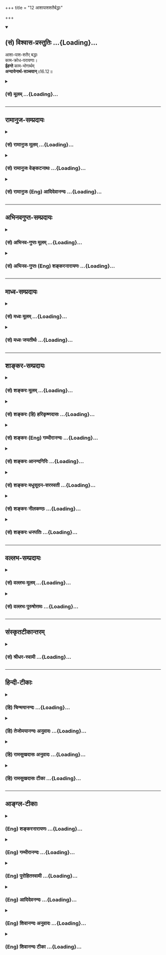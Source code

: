 +++
title = "12 आशापाशशतैर्बद्धाः"

+++
<div class="js_include" newlevelforh1="2" title="(सं) विश्वास-प्रस्तुतिः" unfilled url="/mahAbhAratam/shlokashaH/06-bhIShma-parva/03-bhagavad-gItA-parva/saMskRtam/vishvAsa-prastutiH/16_daivAsura-sampad-vib/12_AshApAshashatairb.md">
<details open><summary><h2>(सं) विश्वास-प्रस्तुतिः ...{Loading}...</h2></summary>

आशा-पाश-शतैर् बद्धाः  
काम-क्रोध-परायणाः।  
**ईहन्ते** काम-भोगार्थम्  
**अन्यायेनार्थ-सञ्चयान्**॥16.12॥
</details>
</div>
<div class="js_include collapsed" newlevelforh1="3" title="(सं) मूलम्" unfilled url="/mahAbhAratam/shlokashaH/06-bhIShma-parva/03-bhagavad-gItA-parva/saMskRtam/mUlam/16_daivAsura-sampad-vib/12_AshApAshashatairb.md">
<details><summary><h3>(सं) मूलम् ...{Loading}...</h3></summary>

आशापाशशतैर्बद्धाः कामक्रोधपरायणाः।  
ईहन्ते कामभोगार्थमन्यायेनार्थसञ्चयान्।।16.12।।
</details>
</div>


_________________
## रामानुज-सम्प्रदायः
<div class="js_include collapsed" newlevelforh1="3" title="(सं) रामानुजः मूलम्" unfilled url="/mahAbhAratam/shlokashaH/06-bhIShma-parva/03-bhagavad-gItA-parva/saMskRtam/rAmAnujaH/mUlam/16_daivAsura-sampad-vib/12_AshApAshashatairb.md">
<details><summary><h3>(सं) रामानुजः मूलम् ...{Loading}...</h3></summary>

।।16.12।।**आशापाशशतैः** आशाख्यपाशशतैः **बद्धाः कामक्रोधपरायणाः**
कामक्रोधैकनिष्ठाः। **कामभोगार्थम्** **अन्यायेन अर्थसंचयान्** प्रति
**ईहन्ते।**

</details>
</div>
<div class="js_include collapsed" newlevelforh1="3" title="(सं) रामानुजः वेङ्कटनाथः" unfilled url="/mahAbhAratam/shlokashaH/06-bhIShma-parva/03-bhagavad-gItA-parva/saMskRtam/rAmAnujaH/venkaTanAthaH/16_daivAsura-sampad-vib/12_AshApAshashatairb.md">
<details><summary><h3>(सं) रामानुजः वेङ्कटनाथः ...{Loading}...</h3></summary>

  
  
।।16.12।। चिन्ता कर्तव्यविषया; आशा तु फलविषया
आशाविषयाणामसङ्ख्यातत्वात्तदाशानामपि शतशाखत्वेन तथात्वम्। कामक्रोधपरायणाः
इत्यत्र क्रोधस्य परमप्राप्यतया तदभिमानविषयत्वाभावात्
कामक्रोधयोरैकाग्र्यमात्रं विवक्षितमित्याह -- कामक्रोधैकनिष्ठा इति।
अयनशब्दोऽत्र आश्रयपरः कामो हि विहन्यमानः क्रोधात्मना परिणमतीति
प्राक्प्रपञ्चितस्मारणे \[3।37\] तात्पर्यान्न पुनरुक्तिः। कामोपभोगार्थमिति
विषयानुभवार्थं परमनिश्श्रेयससाधनभूतपरमपुरुषसमाराधनार्थं यत्कर्तव्यं;
हन्त तदनर्थावहातिक्षुद्रक्षणिकसुखाभासार्थमासीदिति भावः। अन्यायेनेति --
नहि यज्ञादिवन्न्यायार्जितैः कामोपभोगो निष्पाद्यत इति भावः।
द्वितीयान्वयज्ञापनायाऽऽहप्रतीति। प्रवर्तन्ते ईहन्त इत्युभयमत्र
समानविषयं; तत्र ईहया,निष्पादयन्तीति विवक्षितत्वात्अर्थसञ्चयान् इति
द्वितीयान्वयः।  
  

</details>
</div>
<div class="js_include collapsed" newlevelforh1="3" title="(सं) रामानुजः (Eng) आदिदेवानन्दः" unfilled url="/mahAbhAratam/shlokashaH/06-bhIShma-parva/03-bhagavad-gItA-parva/saMskRtam/rAmAnujaH/english/AdidevAnandaH/16_daivAsura-sampad-vib/12_AshApAshashatairb.md">
<details><summary><h3>(सं) रामानुजः (Eng) आदिदेवानन्दः ...{Loading}...</h3></summary>

16.12 They are 'bound by hundreds of fetters of hope,' viz., bound by hundreds of fetters in the form of hope. They are given over to 'desire and anger,' viz., they are intent solely on desire and anger. To satisfy their sensual desires, they endeavour for wealth through immortal means.

</details>
</div>


_________________
## अभिनवगुप्त-सम्प्रदायः
<div class="js_include collapsed" newlevelforh1="3" title="(सं) अभिनव-गुप्तः मूलम्" unfilled url="/mahAbhAratam/shlokashaH/06-bhIShma-parva/03-bhagavad-gItA-parva/saMskRtam/abhinava-guptaH/mUlam/16_daivAsura-sampad-vib/12_AshApAshashatairb.md">
<details><summary><h3>(सं) अभिनव-गुप्तः मूलम् ...{Loading}...</h3></summary>

।।16.9 -- 16.12।। एतामित्यादि अर्थसंचयानित्यन्तम्। चिन्ता तेषां
प्रलयान्ता अवरितं (ता) संसृतिप्रलयाव्युपरमात्। एतावदितिकामोपभोग एव परं
(परमं) कृत्यम् \[एषाम्\] तन्नाशाच्च परं क्रोधः। अत,एवाह कामक्रोधपरायणाः
इति।

</details>
</div>
<div class="js_include collapsed" newlevelforh1="3" title="(सं) अभिनव-गुप्तः (Eng) शङ्करनारायणः" unfilled url="/mahAbhAratam/shlokashaH/06-bhIShma-parva/03-bhagavad-gItA-parva/saMskRtam/abhinava-guptaH/english/shankaranArAyaNaH/16_daivAsura-sampad-vib/12_AshApAshashatairb.md">
<details><summary><h3>(सं) अभिनव-गुप्तः (Eng) शङ्करनारायणः ...{Loading}...</h3></summary>

16.9-12 Etam etc. upto arthasancayam : Their anxiety ends only at the
time of dissolution i.e. never ceases, becaue the rise and dissolution
never end. This much alone : For them the highest goal to be achieved is
but the gratification of desires, and when this (aim) is just ruined,
there arises anger. Hence the Lord says 'Devoted to their craving and
anger'.

</details>
</div>


_________________
## माध्व-सम्प्रदायः
<div class="js_include collapsed" newlevelforh1="3" title="(सं) मध्वः मूलम्" unfilled url="/mahAbhAratam/shlokashaH/06-bhIShma-parva/03-bhagavad-gItA-parva/saMskRtam/madhvaH/mUlam/16_daivAsura-sampad-vib/12_AshApAshashatairb.md">
<details><summary><h3>(सं) मध्वः मूलम् ...{Loading}...</h3></summary>

।।16.12।। Sri Madhvacharya did not comment on this sloka.,

</details>
</div>
<div class="js_include collapsed" newlevelforh1="3" title="(सं) मध्वः जयतीर्थः" unfilled url="/mahAbhAratam/shlokashaH/06-bhIShma-parva/03-bhagavad-gItA-parva/saMskRtam/madhvaH/jayatIrthaH/16_daivAsura-sampad-vib/12_AshApAshashatairb.md">
<details><summary><h3>(सं) मध्वः जयतीर्थः ...{Loading}...</h3></summary>

।।16.12।। Sri Jayatirtha did not comment on this sloka.  
  

</details>
</div>


_________________
## शाङ्कर-सम्प्रदायः
<div class="js_include collapsed" newlevelforh1="3" title="(सं) शङ्करः मूलम्" unfilled url="/mahAbhAratam/shlokashaH/06-bhIShma-parva/03-bhagavad-gItA-parva/saMskRtam/shankaraH/mUlam/16_daivAsura-sampad-vib/12_AshApAshashatairb.md">
<details><summary><h3>(सं) शङ्करः मूलम् ...{Loading}...</h3></summary>

।।16.12।। --,**आशापाशशतैः** आशा एव पाशाः तच्छतैः **बद्धाः** नियन्त्रिताः
सन्तः सर्वतः आकृष्यमाणाः; **कामक्रोधपरायणाः** कामक्रोधौ परम्,अयनम्
आश्रयः येषां ते कामक्रोधपरायणाः; **ईहन्ते** चेष्टन्ते **कामभोगार्थं**
कामभोगप्रयोजनाय न धर्मार्थम्; **अन्यायेन** परस्वापहरणादिना इत्यर्थः किम्
**अर्थसंचयान्** अर्थप्रचयान्।। ईदृशश्च तेषाम् अभिप्रायः --,

</details>
</div>
<div class="js_include collapsed" newlevelforh1="3" title="(सं) शङ्करः (हि) हरिकृष्णदासः" unfilled url="/mahAbhAratam/shlokashaH/06-bhIShma-parva/03-bhagavad-gItA-parva/saMskRtam/shankaraH/hindI/harikRShNadAsaH/16_daivAsura-sampad-vib/12_AshApAshashatairb.md">
<details><summary><h3>(सं) शङ्करः (हि) हरिकृष्णदासः ...{Loading}...</h3></summary>

।।16.12।। तथा सैकड़ों आशारूप पाशोंसे बँधे हुएजकड़े हुए; सब ओरसे खींचे
जाते हुए; काम क्रोधके परायण हुए अर्थात् कामक्रोध ही जिनका परम अयन --
आश्रय है; ऐसे काम क्रोधपरायण पुरुष; धर्मके लिये नहीं; बल्कि भोग्य
वस्तुओंका भोग करनेके लिये; अन्यायपूर्वक अर्थात् दूसरेका सत्त्व हरण करना
आदि अनेक पापमय युक्तियोंद्वारा धनसमुदायको इकट्ठा करनेकी चेष्टा किया करते
हैं।  
  
,

</details>
</div>
<div class="js_include collapsed" newlevelforh1="3" title="(सं) शङ्करः (Eng) गम्भीरानन्दः" unfilled url="/mahAbhAratam/shlokashaH/06-bhIShma-parva/03-bhagavad-gItA-parva/saMskRtam/shankaraH/english/gambhIrAnandaH/16_daivAsura-sampad-vib/12_AshApAshashatairb.md">
<details><summary><h3>(सं) शङ्करः (Eng) गम्भीरानन्दः ...{Loading}...</h3></summary>

16.12 Baddhah, bound, being impelled, being lured from all sides;
asa-pasa-sataih, by hundreds of shackles in the from of hope-the hopes
themselves are the shackles; by hundreds of these;
kama-krodha-parayanah, giving themselves wholly to passion and anger,
having passion and anger as their highest resort; ihante, they
endeavour; artha-sancayan, to amass wealth; anyayena, through foul
means, i.e. by stealing others' wealth, etc.; kama-bhoga-artham, for the
enjoyment of desirable objects-in order to enjoy desirable objects, not
for righteous acts. Their intentions, too, are of this kind:

</details>
</div>
<div class="js_include collapsed" newlevelforh1="3" title="(सं) शङ्करः आनन्दगिरिः" unfilled url="/mahAbhAratam/shlokashaH/06-bhIShma-parva/03-bhagavad-gItA-parva/saMskRtam/shankaraH/AnandagiriH/16_daivAsura-sampad-vib/12_AshApAshashatairb.md">
<details><summary><h3>(सं) शङ्करः आनन्दगिरिः ...{Loading}...</h3></summary>

।।16.12।। आसुरानेव पुनर्विशिनष्टि -- **आशेति।**
अशक्योपायार्थविषयाऽनवगतोपायार्थविषया वा प्रार्थना आशास्ताः पाशा इव
पाशास्तेषां शतैर्बद्धा इव श्रेयसः प्रच्याव्येत ततो नीयमाना इत्याह --
**आशा एवेति।**

</details>
</div>
<div class="js_include collapsed" newlevelforh1="3" title="(सं) शङ्करः मधुसूदन-सरस्वती" unfilled url="/mahAbhAratam/shlokashaH/06-bhIShma-parva/03-bhagavad-gItA-parva/saMskRtam/shankaraH/madhusUdana-sarasvatI/16_daivAsura-sampad-vib/12_AshApAshashatairb.md">
<details><summary><h3>(सं) शङ्करः मधुसूदन-सरस्वती ...{Loading}...</h3></summary>

।।16.12।। त ईदृशा असुराः -- आशेति। अशक्योपायार्थविषया अनवगतोपायार्थविषया
वा प्रार्थना आशास्ता एव पाशा इव बन्धनहेतुत्वात्पाशास्तेषां शतैः
समूहैर्बद्धा इव श्रेयसः प्रच्याव्येतस्तत आकृष्य नीयमानाः कामक्रोधौ
परमयनमाश्रयो येषां ते कामक्रोधपरायणाः।
स्त्रीव्यतिकराभिलाषपरानिष्टाभिलाषाभ्यां सदा परिगृहीता इति यावत्। ईहन्ते
कर्तुं चेष्टन्ते कामभोगार्थं नतु धर्मार्थमन्यायेन
परस्वहरणादिनार्तसंचयान्धनराशीन्। संचयानिति बहुवचनेन धनप्राप्तावपि
तत्तृष्णानुवृत्तेर्विषयप्राप्तिवर्धमानतृष्णत्वरूपो लोभो दर्शितः।

</details>
</div>
<div class="js_include collapsed" newlevelforh1="3" title="(सं) शङ्करः नीलकण्ठः" unfilled url="/mahAbhAratam/shlokashaH/06-bhIShma-parva/03-bhagavad-gItA-parva/saMskRtam/shankaraH/nIlakaNThaH/16_daivAsura-sampad-vib/12_AshApAshashatairb.md">
<details><summary><h3>(सं) शङ्करः नीलकण्ठः ...{Loading}...</h3></summary>

।।16.12।। अन्यायेन परवञ्चनादिना अर्थसंचयान् धनराशीन् ईहन्ते लिप्सन्ते।

</details>
</div>
<div class="js_include collapsed" newlevelforh1="3" title="(सं) शङ्करः धनपतिः" unfilled url="/mahAbhAratam/shlokashaH/06-bhIShma-parva/03-bhagavad-gItA-parva/saMskRtam/shankaraH/dhanapatiH/16_daivAsura-sampad-vib/12_AshApAshashatairb.md">
<details><summary><h3>(सं) शङ्करः धनपतिः ...{Loading}...</h3></summary>

।।16.12।। आसुरानेव पुनर्विशिष्टि। आशा अशक्योपायार्थविषया
अनवगतोपायार्थविषया वा पार्थनास्ता एव बन्धनहेतुतत्वात्पाशाः। आशापाशानां
शतैर्बद्धा एव सन्तः श्रेयसः प्रच्योव्येस्तत आकृष्यमाणाः कामक्रोधपरायणाः
कामक्रोधौ परमयनं आश्रयो येषां ते। कामभोगार्थ कामभोगप्रयोजनाय नतु
धर्मार्थमन्यायेन परस्वापहरणादिनार्थसंचयानर्थप्रचयान् ईहन्ते,चेष्टन्ते।

</details>
</div>


_________________
## वल्लभ-सम्प्रदायः
<div class="js_include collapsed" newlevelforh1="3" title="(सं) वल्लभः मूलम्" unfilled url="/mahAbhAratam/shlokashaH/06-bhIShma-parva/03-bhagavad-gItA-parva/saMskRtam/vallabhaH/mUlam/16_daivAsura-sampad-vib/12_AshApAshashatairb.md">
<details><summary><h3>(सं) वल्लभः मूलम् ...{Loading}...</h3></summary>

।।16.12।। अतएव आशापाशशतैरिति।

</details>
</div>
<div class="js_include collapsed" newlevelforh1="3" title="(सं) वल्लभः पुरुषोत्तमः" unfilled url="/mahAbhAratam/shlokashaH/06-bhIShma-parva/03-bhagavad-gItA-parva/saMskRtam/vallabhaH/puruShottamaH/16_daivAsura-sampad-vib/12_AshApAshashatairb.md">
<details><summary><h3>(सं) वल्लभः पुरुषोत्तमः ...{Loading}...</h3></summary>

  
  
।।16.12।। तदर्थमेव आशा एव पाशास्तेषां शतानि
तैर्बद्धास्तद्वशेनाऽनेकतुच्छदैवाद्याश्रयणशीलाः; कामक्रोधावेव परमयनं मूलं
आश्रयणं येषां तादृशाः। कामोपभोगस्य कृतपुरुषार्थनिश्चयत्वेन
कामभोगार्थमन्यायेन चौर्यापहारहिंसादिना अर्थसञ्चयान् ईहन्ते इच्छन्ति।  
  

</details>
</div>


_________________
## संस्कृतटीकान्तरम्
<div class="js_include collapsed" newlevelforh1="3" title="(सं) श्रीधर-स्वामी" unfilled url="/mahAbhAratam/shlokashaH/06-bhIShma-parva/03-bhagavad-gItA-parva/saMskRtam/shrIdhara-svAmI/16_daivAsura-sampad-vib/12_AshApAshashatairb.md">
<details><summary><h3>(सं) श्रीधर-स्वामी ...{Loading}...</h3></summary>

।।16.12।। अतएव **-- आशेति।** आशा एव पाशास्तेषां शतानि तैर्बद्धा इतस्तत
आकृष्यमाणाः; कामक्रोधौ परमयनमाश्रयो येषां ते; कामभोगार्थमन्यायेन
चौर्यादिनाऽर्थानां संचयाव्राशीनीहन्ते इच्छन्ति।

</details>
</div>


_________________
## हिन्दी-टीकाः
<div class="js_include collapsed" newlevelforh1="3" title="(हि) चिन्मयानन्दः" unfilled url="/mahAbhAratam/shlokashaH/06-bhIShma-parva/03-bhagavad-gItA-parva/hindI/chinmayAnandaH/16_daivAsura-sampad-vib/12_AshApAshashatairb.md">
<details><summary><h3>(हि) चिन्मयानन्दः ...{Loading}...</h3></summary>

।।16.12।। आसुरी लोगों के स्वभाव को अधिक स्पष्ट करते हुए भगवान् श्रीकृष्ण
इस श्लोक में उनके कार्य कलापों का वर्णन करते हैं। सैकड़ों आशापाशों से
बन्धे हुए पुरुष की मानसिक और बौद्धिक क्षमताओं का ह्रास होता रहता है। फिर
वह अशान्त पुरुष प्रत्येक वस्तु; व्यक्ति और घटना के साथ अपने धैर्य को
खोकर अपने विवेक और मानसिक सन्तुलन को भी खो देता है। उत्तेजना और सतत
असन्तोष से ग्रस्त यह पुरुष काम और क्रोध के वशीभूत हो जाता है। कामना के
अतृप्त या अवरुद्ध होने पर क्रोध उत्पन्न होना निश्चित है। कामना की पूर्ति
के लिए वह संघर्ष करता है; परन्तु प्रतिस्पर्धा से पूर्ण इस जगत् में सदैव
इष्ट प्राप्ति होना असंभव है और ऐसी परिस्थति में उसकी कामना उन्मत्त और
उद्वेगपूर्ण क्रोध में परिवर्तित हो जाती है। ईहन्ते अथक परिश्रम के द्वारा
वे अपनी नित्य वर्धमान कामना को सन्तुष्ट करने में प्रयत्नशील होते हैं।
भोग के लिए विषयों का परिग्रह आवश्यक होता है। वे शान्ति और सुख को खोजने
के स्थान पर उस एक संज्ञाविहीन तृष्णा को तृप्त करने का प्रयत्न करते रहते
हैं; जो कि एक दीर्घकालीन असाध्य रोग के समान होती है। अपनी मनप्रवृत्तियों
का निरीक्षण; अध्ययन एवं यथार्थ निर्णय पर पहुँचने के लिए आवश्यक मनसन्तुलन
का उनमें सर्वथा अभाव होता है। इच्छापूर्ति की विक्षिप्त भागदौड़ में वे
जीवन के दिव्यतत्त्व से पराङ्मुख हो जाते हैं और सत्यासत्य के विवेक की भी
उपेक्षा करते हैं। कामना से प्रेरित होने पर वे अन्यायपूर्वक अर्थ का संचय
करने में व्यस्त हो जाते हैं। यद्यपि आसुरी लोगों के इन लक्षणों को पाँच
हजार वर्षों पूर्व लिखा गया था; परन्तु आश्चर्य है कि इस खण्ड को पढ़ने पर
ऐसा प्रतीत होता है; मानो यह आज के युग की कटु किन्तु सत्य आलोचना है इस
प्रकार; यदि गीता के विद्यार्थी आज के गौरवशाली विज्ञान; भौतिक समृद्धि;
लौकिक उपलब्धि और राजनीतिक मुक्ति के युग का परीक्षण करें; तो इस युग को
आसुरी श्रेणी में ही मान्यता प्राप्त होगी। औद्योगिक संस्थानों के व्यापक
प्रसार के चीखते हुए भोपुओं की कर्णकटु ध्वनि और आधुनिक वैज्ञानिक अस्त्रों
के भयानक धमाके के मध्य तथा हमारे द्वारा आविष्कृत स्वविनाश की प्राकृतिक
शक्तियों के कोलाहल में; हम भले ही सुदूर काल के ज्ञानी पुरुषों के द्वारा
उद्घोषित सत्य की ओर ध्यान न दें; किन्तु गीता के निष्ठावान विद्यार्थी उन
घोषणाओं की अकाट्य सत्यता को प्रत्यक्ष देखते हैं; और स्वभावत अपने युग के
प्रति उनका मन उदास हो जाता है। उन पुरुषों के विचार इस प्रकार होते हैं

</details>
</div>
<div class="js_include collapsed" newlevelforh1="3" title="(हि) तेजोमयानन्दः अनुवादः" unfilled url="/mahAbhAratam/shlokashaH/06-bhIShma-parva/03-bhagavad-gItA-parva/hindI/tejomayAnandaH/anuvAdaH/16_daivAsura-sampad-vib/12_AshApAshashatairb.md">
<details><summary><h3>(हि) तेजोमयानन्दः अनुवादः ...{Loading}...</h3></summary>

।।16.12।। सैकड़ों आशापाशों से बन्धे हुये, काम और क्रोध के वश में ये लोग
विषयभोगों की पूर्ति के लिये अन्यायपूर्वक धन का संग्रह करने के लिये
चेष्टा करते हैं।।

</details>
</div>
<div class="js_include collapsed" newlevelforh1="3" title="(हि) रामसुखदासः अनुवादः" unfilled url="/mahAbhAratam/shlokashaH/06-bhIShma-parva/03-bhagavad-gItA-parva/hindI/rAmasukhadAsaH/anuvAdaH/16_daivAsura-sampad-vib/12_AshApAshashatairb.md">
<details><summary><h3>(हि) रामसुखदासः अनुवादः ...{Loading}...</h3></summary>

।।16.12।। वे आशाकी सैकड़ों फाँसियोंसे बँधे हुए मनुष्य काम-क्रोधके परायण
होकर पदार्थोंका भोग करनेके लिये अन्यायपूर्वक धन-संचय करनेकी चेष्टा करते
रहते हैं।

</details>
</div>
<div class="js_include collapsed" newlevelforh1="3" title="(हि) रामसुखदासः टीका" unfilled url="/mahAbhAratam/shlokashaH/06-bhIShma-parva/03-bhagavad-gItA-parva/hindI/rAmasukhadAsaH/TIkA/16_daivAsura-sampad-vib/12_AshApAshashatairb.md">
<details><summary><h3>(हि) रामसुखदासः टीका ...{Loading}...</h3></summary>

।।16.12।।***व्याख्या --***  **आशापाशशतैर्बद्धाः --** आसुरी
सम्पत्तिवाले मनुष्य आशारूपी सैकड़ों पाशोंसे बँधे रहते हैं अर्थात् उनको
इतना धन हो जायगा; इतना मान हो जायगा; शरीरमें नीरोगता आ जायगी आदि सैकड़ों
आशाओंकी फाँसियाँ लगी रहती हैं। आशाकी फाँसीसे बँधे हुए मनुष्योंके पास
लाखोंकरोड़ों रुपये हो जायँ; तो भी उनका मँगतापन नहीं मिटता उनकी तो यही
आशा रहती है कि सन्तोंसे कुछ मिल जाय; भगवान्से कुछ मिल जाय; मनुष्योंसे
कुछ मिल जाय। इतना ही नहीं पशुपक्षी; वृक्षलता; पहाड़समुद्र आदिसे भी हमें
कुछ मिल जाय। इस प्रकार उनमें सदा खाऊँखाऊँ बनी रहती है। ऐसे व्यक्तियोंकी
सांसारिक आशाएँ कभी पूरी नहीं होतीं (गीता 9। 12)। यदि पूरी हो भी जायँ; तो
भी कुछ फायदा नहीं है क्योंकि यदि वे जीते रहेंगे; तो आशावाली वस्तु नष्ट
हो जायगी और आशावाली वस्तु रहेगी; तो वे मर जायँगे अथवा दोनों ही नष्ट हो
जायँगे। जो आशारूपी फाँसीसे बँधे हुए हैं; वे कभी एक जगह स्थिर नहीं रह सकते
और जो इस आशारूपी फाँसीसे छूट गये हैं; वे मौजसे एक जगह रहते हैं -- **आशा
नाम मनुष्याणां काचिदाश्चर्यश्रृङ्खला।  
  
** यया बद्धाः प्रधावन्ति मुक्तास्तिष्ठन्ति पङ्गुवत्।।  
  
**कामक्रोधपरायणाः --** उनका परम अयन; स्थान काम और क्रोध ही होते हैं
**(टिप्पणी प₀ 819.3)** अर्थात् अपनी कामनापूर्तिके करनेके लिये और
क्रोधपूर्वक दूसरोंको कष्ट देनेके लिये ही उनका जीवन होता है। कामक्रोधके
परायण मनुष्योंका यह निश्चय रहता है कि कामनाके बिना मनुष्य जड हो जाता है।
क्रोधके बिना उसका तेज भी नहीं रहता। कामनासे ही सब काम होता है; नहीं तो
आदमी काम करे ही क्यों कामनाके बिना तो आदमीका जीवन ही भार हो जायगा।
संसारमें काम और क्रोध ही तो सार चीज है। इसके बिना लोग हमें संसारमें रहने
ही नहीं देंगे। क्रोधसे ही शासन चलता है; नहीं तो शासनको मानेगा ही कौन
क्रोधसे दबाकर दूसरोंको ठीक करना चाहिये; नहीं तो लोग हमारा सर्वस्व छीन
लेंगे। फिर तो हमारा अपना कुछ अस्तित्व ही नहीं रहेगा; आदि।**ईहन्ते
कामभोगार्थमन्यायेनार्थसंचयान् --** आसुरी प्रकृतिवाले मनुष्योंका उद्देश्य
धनका संग्रह करना और विषयोंका भोग करना होता है। इस उद्देश्यकी पूर्तिके
लिये वे बेईमानी; धोखेबाजी; विश्वासघात; टैक्सकी चोरी आदि करके दूसरोंका हक
मारकर मन्दिर; बालक; विधवा आदिका धन दबाकर और इस तरह अनेक अन्यान्य पाप
करके धनका संचय करना चाहते हैं। कारण कि उनके मनमें यह बात गहराईसे बैठी
रहती है कि आजकलके जमानेमें ईमानदारीसे; न्यायसे कोई धनी थोड़े ही हो सकता
है ये जितने धनी हुए हैं; सब अन्याय; चोरी; धोखेबाजी करके ही हुए हैं।
ईमानदारीसे; न्यायसे काम करनेकी जो बात है; वह तो कहनेमात्रकी है काममें
नहीं आ सकती। यदि हम न्यायके अनुसार काम करेंगे; तो हमें दुःख पाना पड़ेगा
और जीवनधारण करना मुश्किल हो जायगा। ऐसा उन आसुर स्वभाववाले व्यक्तियोंका
निश्चय होता है।  
  
जो व्यक्ति न्यायपूर्वक स्वर्गके भोगोंकी प्राप्तिके लिये लगे हुए हैं उनके
लिये भी भगवान्ने कहा है कि उन लोगोंकी बुद्धिमें हमें परमात्माकी प्राप्ति
करना है यह निश्चय हो ही नहीं सकता (गीता 2। 44)। फिर जो अन्यायपूर्वक धन
कमाकर प्राणोंके पोषणमें लगे हुए हैं; उनकी बुद्धिमें परमात्मप्राप्तिका
निश्चय कैसे हो सकता है परन्तु वे भी यदि चाहें तो परमात्मप्राप्तिका
निश्चय करके साधनपरायण हो सकते हैं। ऐसा निश्चय करनेके लिये किसीको भी मना
नहीं है क्योंकि मनुष्यजन्म परमात्मप्राप्तिके लिये ही मिला है।  
  
***सम्बन्ध --***  आसुर स्वभाववाले व्यक्ति लोभ; क्रोध और अभिमानको लेकर
किस प्रकारके मनोरथ किया करते हैं; उसे क्रमशः आगेके तीन श्लोकोंमें बताते
हैं।

</details>
</div>


_________________
## आङ्ग्ल-टीकाः
<div class="js_include collapsed" newlevelforh1="3" title="(Eng) शङ्करनारायणः" unfilled url="/mahAbhAratam/shlokashaH/06-bhIShma-parva/03-bhagavad-gItA-parva/english/shankaranArAyaNaH/16_daivAsura-sampad-vib/12_AshApAshashatairb.md">
<details><summary><h3>(Eng) शङ्करनारायणः ...{Loading}...</h3></summary>

16.12. Being bound by hundreds of ropes of longing; and being devoted to their desire and anger, they seek, by unjust means, hoards with wealth,
for the purpose of the gratification of their desires.

</details>
</div>
<div class="js_include collapsed" newlevelforh1="3" title="(Eng) गम्भीरानन्दः" unfilled url="/mahAbhAratam/shlokashaH/06-bhIShma-parva/03-bhagavad-gItA-parva/english/gambhIrAnandaH/16_daivAsura-sampad-vib/12_AshApAshashatairb.md">
<details><summary><h3>(Eng) गम्भीरानन्दः ...{Loading}...</h3></summary>

16.12 Bound by hundreds of shackles in the form of hope, giving themselves wholly to passion and anger, they endeavour to amass wealth through foul means for the enjoyment of desirable objects.

</details>
</div>
<div class="js_include collapsed" newlevelforh1="3" title="(Eng) पुरोहितस्वामी" unfilled url="/mahAbhAratam/shlokashaH/06-bhIShma-parva/03-bhagavad-gItA-parva/english/purohitasvAmI/16_daivAsura-sampad-vib/12_AshApAshashatairb.md">
<details><summary><h3>(Eng) पुरोहितस्वामी ...{Loading}...</h3></summary>

16.12 Caught in the toils of a hundred vain hopes, the slaves of passion and wrath, they accumulate hoards of unjust wealth, only to pander to their sensual desire.

</details>
</div>
<div class="js_include collapsed" newlevelforh1="3" title="(Eng) आदिदेवनन्दः" unfilled url="/mahAbhAratam/shlokashaH/06-bhIShma-parva/03-bhagavad-gItA-parva/english/AdidevanandaH/16_daivAsura-sampad-vib/12_AshApAshashatairb.md">
<details><summary><h3>(Eng) आदिदेवनन्दः ...{Loading}...</h3></summary>

16.12 Bound by hundreds of fetters of hopes, given over to desire and anger, they strive unjustly to gather wealth for the gratification of their desires.

</details>
</div>
<div class="js_include collapsed" newlevelforh1="3" title="(Eng) शिवानन्दः अनुवादः" unfilled url="/mahAbhAratam/shlokashaH/06-bhIShma-parva/03-bhagavad-gItA-parva/english/shivAnandaH/anuvAdaH/16_daivAsura-sampad-vib/12_AshApAshashatairb.md">
<details><summary><h3>(Eng) शिवानन्दः अनुवादः ...{Loading}...</h3></summary>

16.12 Bound by a hundred ties of hope, given over to lust and anger,
they strive to obtain by unlawful means hoards to wealth for sensual enjoyments.

</details>
</div>
<div class="js_include collapsed" newlevelforh1="3" title="(Eng) शिवानन्दः टीका" unfilled url="/mahAbhAratam/shlokashaH/06-bhIShma-parva/03-bhagavad-gItA-parva/english/shivAnandaH/TIkA/16_daivAsura-sampad-vib/12_AshApAshashatairb.md">
<details><summary><h3>(Eng) शिवानन्दः टीका ...{Loading}...</h3></summary>

16.12 आशापाशशतैः by a hundred ties of hope; बद्धाः bound;
कामक्रोधपरायणाः given over to lust and anger; ईहन्ते (they) strive (to attain); कामभोगार्थम् for sensual enjoyment; अन्यायेन by unlawful means;
अर्थसञ्चयान् hoards of wealth.Commentary They murder people and rob them of their wealth in order to have sensual enjoyments. They amass wealth for sensepleasure only; but not for doing righteous actions. They have no mercy. They are very cruel. They are held in bondage by a hundred ties of expectation. They harbour in their hearts a craving for all kinds of sensual objects. Various sorts of desires crop up in their mind. When their desires are not gratified they become furious. They acire wealth by unjust means. Hope or expectation binds a man to the wheel of Samsara.,Therefore hope is likened to a cord or a rope. There is no end to their cravings. Though they possess enormous wealth their cravings are not appeased. They multiply daily. These people become hopeless victims of greed.

</details>
</div>
